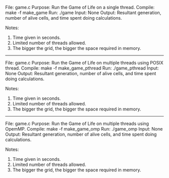 File:    game.c
Purpose: Run the Game of Life on a single thread.
Compile: make -f make_game
Run:     ./game <grid size> <number of generations>
Input:   None
Output:  Resultant generation, number of alive cells, and time spent doing calculations.

Notes:
 1.  Time given in seconds.
 2.  Limited number of threads allowed.
 3.  The bigger the grid, the bigger the space required in memory.

__________________________________________________________________________________________

File:    game.c
Purpose: Run the Game of Life on multiple threads using POSIX thread.
Compile: make -f make_game_pthread
Run:     ./game_pthread <grid size> <number of generations> <number of threads>
Input:   None
Output:  Resultant generation, number of alive cells, and time spent doing calculations.

Notes:
 1.  Time given in seconds.
 2.  Limited number of threads allowed.
 3.  The bigger the grid, the bigger the space required in memory.

__________________________________________________________________________________________

File:    game.c
Purpose: Run the Game of Life on multiple threads using OpemMP.
Compile: make -f make_game_omp
Run:     ./game_omp <grid size> <number of generations> <number of threads>
Input:   None
Output:  Resultant generation, number of alive cells, and time spent doing calculations.

Notes:
 1.  Time given in seconds.
 2.  Limited number of threads allowed.
 3.  The bigger the grid, the bigger the space required in memory.
 